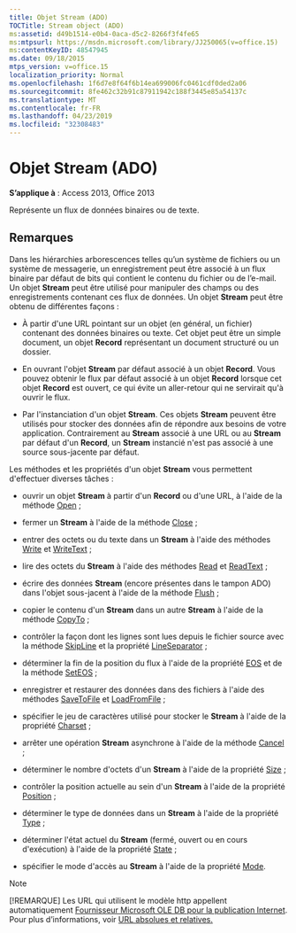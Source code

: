 ```yaml
---
title: Objet Stream (ADO)
TOCTitle: Stream object (ADO)
ms:assetid: d49b1514-e0b4-0aca-d5c2-8266f3f4fe65
ms:mtpsurl: https://msdn.microsoft.com/library/JJ250065(v=office.15)
ms:contentKeyID: 48547945
ms.date: 09/18/2015
mtps_version: v=office.15
localization_priority: Normal
ms.openlocfilehash: 1f6d7e8f64f6b14ea699006fc0461cdf0ded2a06
ms.sourcegitcommit: 8fe462c32b91c87911942c188f3445e85a54137c
ms.translationtype: MT
ms.contentlocale: fr-FR
ms.lasthandoff: 04/23/2019
ms.locfileid: "32308483"
---
```

# <a name="stream-object-ado"></a>Objet Stream (ADO)


**S’applique à** : Access 2013, Office 2013

Représente un flux de données binaires ou de texte.

## <a name="remarks"></a>Remarques

Dans les hiérarchies arborescences telles qu’un [](record-object-ado.md) système de fichiers ou un système de messagerie, un enregistrement peut être associé à un flux binaire par défaut de bits qui contient le contenu du fichier ou de l’e-mail. Un objet **Stream** peut être utilisé pour manipuler des champs ou des enregistrements contenant ces flux de données. Un objet **Stream** peut être obtenu de différentes façons :

  - À partir d'une URL pointant sur un objet (en général, un fichier) contenant des données binaires ou texte. Cet objet peut être un simple document, un objet **Record** représentant un document structuré ou un dossier.

  - En ouvrant l'objet **Stream** par défaut associé à un objet **Record**. Vous pouvez obtenir le flux par défaut associé à un objet **Record** lorsque cet objet **Record** est ouvert, ce qui évite un aller-retour qui ne servirait qu'à ouvrir le flux.

  - Par l'instanciation d'un objet **Stream**. Ces objets **Stream** peuvent être utilisés pour stocker des données afin de répondre aux besoins de votre application. Contrairement au **Stream** associé à une URL ou au **Stream** par défaut d'un **Record**, un **Stream** instancié n'est pas associé à une source sous-jacente par défaut.

Les méthodes et les propriétés d'un objet **Stream** vous permettent d'effectuer diverses tâches :

  - ouvrir un objet **Stream** à partir d'un **Record** ou d'une URL, à l'aide de la méthode [Open](open-method-ado-stream.md) ;

  - fermer un **Stream** à l'aide de la méthode [Close](close-method-ado.md) ;

  - entrer des octets ou du texte dans un **Stream** à l'aide des méthodes [Write](write-method-ado.md) et [WriteText](writetext-method-ado.md) ;

  - lire des octets du **Stream** à l'aide des méthodes [Read](read-method-ado.md) et [ReadText](readtext-method-ado.md) ;

  - écrire des données **Stream** (encore présentes dans le tampon ADO) dans l'objet sous-jacent à l'aide de la méthode [Flush](flush-method-ado.md) ;

  - copier le contenu d'un **Stream** dans un autre **Stream** à l'aide de la méthode [CopyTo](copyto-method-ado.md) ;

  - contrôler la façon dont les lignes sont lues depuis le fichier source avec la méthode [SkipLine](skipline-method-ado.md) et la propriété [LineSeparator](lineseparator-property-ado.md) ;

  - déterminer la fin de la position du flux à l'aide de la propriété [EOS](eos-property-ado.md) et de la méthode [SetEOS](seteos-method-ado.md) ;

  - enregistrer et restaurer des données dans des fichiers à l'aide des méthodes [SaveToFile](savetofile-method-ado.md) et [LoadFromFile](loadfromfile-method-ado.md) ;

  - spécifier le jeu de caractères utilisé pour stocker le **Stream** à l'aide de la propriété [Charset](charset-property-ado.md) ;

  - arrêter une opération **Stream** asynchrone à l'aide de la méthode [Cancel](cancel-method-ado.md) ;

  - déterminer le nombre d'octets d'un **Stream** à l'aide de la propriété [Size](https://docs.microsoft.com/office/vba/access/concepts/miscellaneous/size-property-ado-stream) ;

  - contrôler la position actuelle au sein d'un **Stream** à l'aide de la propriété [Position](position-property-ado.md) ;

  - déterminer le type de données dans un **Stream** à l'aide de la propriété [Type](type-property-ado-stream.md) ;

  - déterminer l'état actuel du **Stream** (fermé, ouvert ou en cours d'exécution) à l'aide de la propriété [State](state-property-ado.md) ;

  - spécifier le mode d'accès au **Stream** à l'aide de la propriété [Mode](mode-property-ado.md).

> [!NOTE]
> [!REMARQUE] Les URL qui utilisent le modèle http appellent automatiquement [Fournisseur Microsoft OLE DB pour la publication Internet](microsoft-ole-db-provider-for-internet-publishing.md). Pour plus d’informations, voir [URL absolues et relatives.](absolute-and-relative-urls.md)


